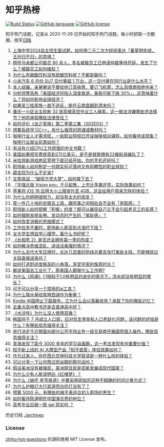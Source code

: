 # 知乎热榜
[![Build Status](https://github.com/ToWeLong/zhihu-hot-questions/workflows/CI/badge.svg)](https://github.com/ToWeLong/zhihu-hot-questions/actions)
[![GitHub language](https://img.shields.io/badge/language-golang-orange.svg)](https://golang.org/)
[![GitHub license](https://img.shields.io/github/license/ToWeLong/zhihu-hot-questions)](https://github.com/ToWeLong/zhihu-hot-questions/blob/main/LICENSE)

知乎热门话题，记录从 2020-11-29 日开始的知乎热门话题。每小时抓取一次数据，按天[归档](./archives)

<!-- BEGIN -->

1. [上海中学2024自主招生面试题，如何用二元二次方程组表达「春草明年绿，王孙归不归」的意境？](https://www.zhihu.com/question/660180926)
1. [网传马未都公司裁员 80 余人，多名被裁员工已申请仲裁等待开庭，发生了什么？被裁员工如何维权？](https://www.zhihu.com/question/660507350)
1. [为什么有碳酸饮料没有硫酸饮料呢？不都是酸吗？](https://www.zhihu.com/question/311060380)
1. [小米汽车 6 月份 SU7 交付量超 1 万台，这一交付量在同行业是什么水平？](https://www.zhihu.com/question/660428811)
1. [本人结婚，亲舅舅说不要给他订高铁票、要订飞机票，怎么高情商拒绝他来？](https://www.zhihu.com/question/660179064)
1. [分析师警告称「美国经济将陷入深度衰退，美股可能下跌 30%」，这意味着什么？将如何影响全球经济？](https://www.zhihu.com/question/660529962)
1. [如果吴三桂家族一直不造反，能在云南盘踞到清末吗？](https://www.zhihu.com/question/54676304)
1. [重庆一小区业主砍断 32 层高楼高空作业工人绳索，这一做法涉嫌哪些违法情节？他将承担哪些法律责任？](https://www.zhihu.com/question/660500507)
1. [如何评价《龙之家族》第二季第三集（S02E03）?](https://www.zhihu.com/question/660429223)
1. [想要系统学习C++，有什么推荐的网课或教材吗？](https://www.zhihu.com/question/660418730)
1. [咖啡行业人才需求旺，一些职业院校已开设咖啡培训课程，如何看待该现象？咖啡行业就业前景如何？](https://www.zhihu.com/question/660436729)
1. [有没有介绍CPU工作原理的中文书籍？](https://www.zhihu.com/question/579752065)
1. [美国如果把军费提高到2万亿美元，是不是就能拥有22艘航母编队了？](https://www.zhihu.com/question/660383579)
1. [米哈游新游戏绝区零预下载已经开始，你的手机还好吗？](https://www.zhihu.com/question/660504565)
1. [职场新人如何制定一份既实际可落地又有前瞻性的职业规划？](https://www.zhihu.com/question/658821454)
1. [薛宝钗为什么不定亲?](https://www.zhihu.com/question/637152832)
1. [文笔挑战：“破晓方觉大梦”，如何接下去？](https://www.zhihu.com/question/660437867)
1. [「华强北版 Vision pro」千元起售，上市比苹果还早，实际效果如何？](https://www.zhihu.com/question/660374204)
1. [苹果将 iOS 18 应用大小上限提升至 4GB，这会给用户带来怎样的体验？](https://www.zhihu.com/question/659834645)
1. [为什么你明明很努力，却没有太大的改变？](https://www.zhihu.com/question/660395175)
1. [穿一件几十块的衣服去上班，跟同事之间相处会不会有「差距感」？](https://www.zhihu.com/question/660244151)
1. [职场新人如何把握「积极」的度？既可以展现自己又不会引起老员工的反感？](https://www.zhihu.com/question/658821324)
1. [如何摆脱发朋友圈、发动态时产生的「羞耻感」？](https://www.zhihu.com/question/657933002)
1. [如何改变消极的思维模式？](https://www.zhihu.com/question/291681561)
1. [工作任务不重时，职场新人能否到点准时下班？](https://www.zhihu.com/question/658821356)
1. [女大学生想自学心理学，看什么书好呢？](https://www.zhihu.com/question/660025691)
1. [《长相思 2》是否还会拥有第一季的热度？](https://www.zhihu.com/question/660295436)
1. [如何解决思维混乱、讲话没条理的情况？](https://www.zhihu.com/question/30173526)
1. [为什么古代大军压境时，长达几百里的防线总要去攻打某些关隘，不能够绕过关隘直接进来吗？](https://www.zhihu.com/question/614414835)
1. [如何打造舒适度极高的小角落，享受宅家的惬意时光？](https://www.zhihu.com/question/653888978)
1. [都说美国去工业化了，那美国人都做什么工作啊?](https://www.zhihu.com/question/641603330)
1. [为什么《鸣潮》1.1相较于1.0有明显的进步的情况下，流水却没有明显的增长？](https://www.zhihu.com/question/660477730)
1. [可不可以分享一个常用的ai工具？](https://www.zhihu.com/question/651453210)
1. [为什么降水量经常用西湖作为衡量？](https://www.zhihu.com/question/473711442)
1. [Kindle 中国停止下载服务，它为什么会以落幕收场？承载了你的哪些记忆？](https://www.zhihu.com/question/660424296)
1. [去重点高中教书还是去普通高中好？](https://www.zhihu.com/question/660126726)
1. [《水浒传》为什么没人使用双锤？](https://www.zhihu.com/question/660250390)
1. [韩国将于 7 月成立人口部，应对低生育率和人口老龄化问题，该问题的症结是什么？有哪些信息值得关注？](https://www.zhihu.com/question/660433536)
1. [央行决定于近期面向部分公开市场业务一级交易商开展国债借入操作，哪些信息值得关注？](https://www.zhihu.com/question/660432361)
1. [青海发现了距今 3000 多年的罕见岩画群，这一考古发现有何重要价值？](https://www.zhihu.com/question/658748874)
1. [知乎新上线的 AI 大模型产品「知乎直答」体验效果如何？](https://www.zhihu.com/question/660203940)
1. [作为过来人，你在西北农林科技大学就读是一种什么样的体验？](https://www.zhihu.com/question/658333338)
1. [可以分享一下让你熬过低谷期的那句话吗？](https://www.zhihu.com/question/656340388)
1. [假设美洲没有被殖民，美洲原住民是否能发展成现代国家？](https://www.zhihu.com/question/658436075)
1. [为什么少有人能读明白《红楼梦》？](https://www.zhihu.com/question/660020601)
1. [为什么《崩坏 星穹铁道》中要采用琥珀历这种不精确的时间计量方式？](https://www.zhihu.com/question/660454864)
1. [为什么护眼灯大行其道而白炽灯没有了？](https://www.zhihu.com/question/297188731)
1. [预算 5000 元，有哪些机械手表适合初入职场的男生？](https://www.zhihu.com/question/655259998)
1. [如何看待陈道明在中国演员界的地位？](https://www.zhihu.com/question/356096887)
1. [高考毕业后做一款 gal 现实吗 ？](https://www.zhihu.com/question/660364555)

<!-- END -->

历史归档 [./archives](./archives)


### License
[zhihu-hot-questions](https://github.com/towelong/zhihu-hot-questions) 的源码使用 MIT License 发布。